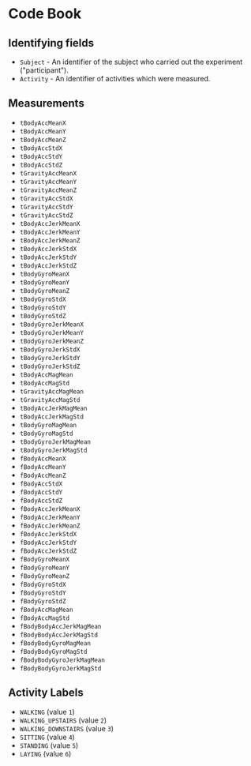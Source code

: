 # Code Book
## Identifying fields
* `Subject` - An identifier of the subject who carried out the experiment ("participant").
* `Activity` - An identifier of activities which were measured.

## Measurements
* `tBodyAccMeanX`
* `tBodyAccMeanY`
* `tBodyAccMeanZ`
* `tBodyAccStdX`
* `tBodyAccStdY`
* `tBodyAccStdZ`
* `tGravityAccMeanX`
* `tGravityAccMeanY`
* `tGravityAccMeanZ`
* `tGravityAccStdX`
* `tGravityAccStdY`
* `tGravityAccStdZ`
* `tBodyAccJerkMeanX`
* `tBodyAccJerkMeanY`
* `tBodyAccJerkMeanZ`
* `tBodyAccJerkStdX`
* `tBodyAccJerkStdY`
* `tBodyAccJerkStdZ`
* `tBodyGyroMeanX`
* `tBodyGyroMeanY`
* `tBodyGyroMeanZ`
* `tBodyGyroStdX`
* `tBodyGyroStdY`
* `tBodyGyroStdZ`
* `tBodyGyroJerkMeanX`
* `tBodyGyroJerkMeanY`
* `tBodyGyroJerkMeanZ`
* `tBodyGyroJerkStdX`
* `tBodyGyroJerkStdY`
* `tBodyGyroJerkStdZ`
* `tBodyAccMagMean`
* `tBodyAccMagStd`
* `tGravityAccMagMean`
* `tGravityAccMagStd`
* `tBodyAccJerkMagMean`
* `tBodyAccJerkMagStd`
* `tBodyGyroMagMean`
* `tBodyGyroMagStd`
* `tBodyGyroJerkMagMean`
* `tBodyGyroJerkMagStd`
* `fBodyAccMeanX`
* `fBodyAccMeanY`
* `fBodyAccMeanZ`
* `fBodyAccStdX`
* `fBodyAccStdY`
* `fBodyAccStdZ`
* `fBodyAccJerkMeanX`
* `fBodyAccJerkMeanY`
* `fBodyAccJerkMeanZ`
* `fBodyAccJerkStdX`
* `fBodyAccJerkStdY`
* `fBodyAccJerkStdZ`
* `fBodyGyroMeanX`
* `fBodyGyroMeanY`
* `fBodyGyroMeanZ`
* `fBodyGyroStdX`
* `fBodyGyroStdY`
* `fBodyGyroStdZ`
* `fBodyAccMagMean`
* `fBodyAccMagStd`
* `fBodyBodyAccJerkMagMean`
* `fBodyBodyAccJerkMagStd`
* `fBodyBodyGyroMagMean`
* `fBodyBodyGyroMagStd`
* `fBodyBodyGyroJerkMagMean`
* `fBodyBodyGyroJerkMagStd`

## Activity Labels

* `WALKING` (value `1`)
* `WALKING_UPSTAIRS` (value `2`)
* `WALKING_DOWNSTAIRS` (value `3`)
* `SITTING` (value `4`)
* `STANDING` (value `5`)
* `LAYING` (value `6`)
